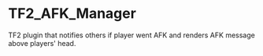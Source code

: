 # TF2_AFK_Manager
TF2 plugin that notifies others if player went AFK and renders AFK message above players' head.
